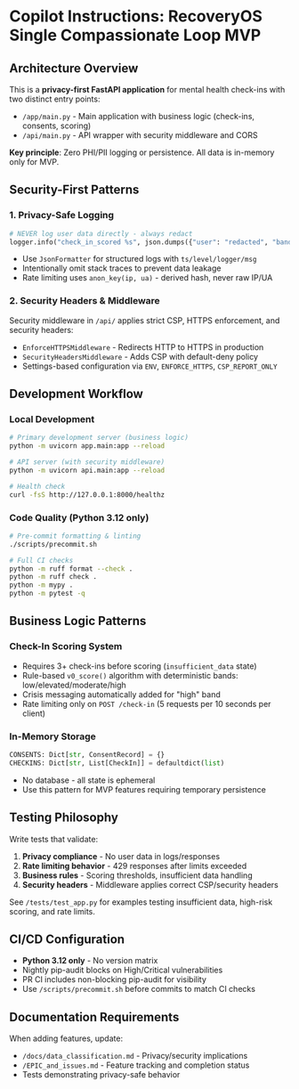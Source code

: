 # Copilot Instructions: RecoveryOS Single Compassionate Loop MVP

## Architecture Overview

This is a **privacy-first FastAPI application** for mental health check-ins with two distinct entry points:
- `/app/main.py` - Main application with business logic (check-ins, consents, scoring)
- `/api/main.py` - API wrapper with security middleware and CORS

**Key principle**: Zero PHI/PII logging or persistence. All data is in-memory only for MVP.

## Security-First Patterns

### 1. Privacy-Safe Logging
```python
# NEVER log user data directly - always redact
logger.info("check_in_scored %s", json.dumps({"user": "redacted", "band": band, "score": score}))
```
- Use `JsonFormatter` for structured logs with `ts/level/logger/msg`
- Intentionally omit stack traces to prevent data leakage
- Rate limiting uses `anon_key(ip, ua)` - derived hash, never raw IP/UA

### 2. Security Headers & Middleware
Security middleware in `/api/` applies strict CSP, HTTPS enforcement, and security headers:
- `EnforceHTTPSMiddleware` - Redirects HTTP to HTTPS in production
- `SecurityHeadersMiddleware` - Adds CSP with default-deny policy
- Settings-based configuration via `ENV`, `ENFORCE_HTTPS`, `CSP_REPORT_ONLY`

## Development Workflow

### Local Development
```bash
# Primary development server (business logic)
python -m uvicorn app.main:app --reload

# API server (with security middleware)  
python -m uvicorn api.main:app --reload

# Health check
curl -fsS http://127.0.0.1:8000/healthz
```

### Code Quality (Python 3.12 only)
```bash
# Pre-commit formatting & linting
./scripts/precommit.sh

# Full CI checks
python -m ruff format --check .
python -m ruff check .
python -m mypy .
python -m pytest -q
```

## Business Logic Patterns

### Check-In Scoring System
- Requires 3+ check-ins before scoring (`insufficient_data` state)
- Rule-based `v0_score()` algorithm with deterministic bands: low/elevated/moderate/high
- Crisis messaging automatically added for "high" band
- Rate limiting only on `POST /check-in` (5 requests per 10 seconds per client)

### In-Memory Storage
```python
CONSENTS: Dict[str, ConsentRecord] = {}
CHECKINS: Dict[str, List[CheckIn]] = defaultdict(list)
```
- No database - all state is ephemeral
- Use this pattern for MVP features requiring temporary persistence

## Testing Philosophy

Write tests that validate:
1. **Privacy compliance** - No user data in logs/responses
2. **Rate limiting behavior** - 429 responses after limits exceeded  
3. **Business rules** - Scoring thresholds, insufficient data handling
4. **Security headers** - Middleware applies correct CSP/security headers

See `/tests/test_app.py` for examples testing insufficient data, high-risk scoring, and rate limits.

## CI/CD Configuration

- **Python 3.12 only** - No version matrix
- Nightly pip-audit blocks on High/Critical vulnerabilities
- PR CI includes non-blocking pip-audit for visibility
- Use `/scripts/precommit.sh` before commits to match CI checks

## Documentation Requirements

When adding features, update:
- `/docs/data_classification.md` - Privacy/security implications
- `/EPIC_and_issues.md` - Feature tracking and completion status
- Tests demonstrating privacy-safe behavior
